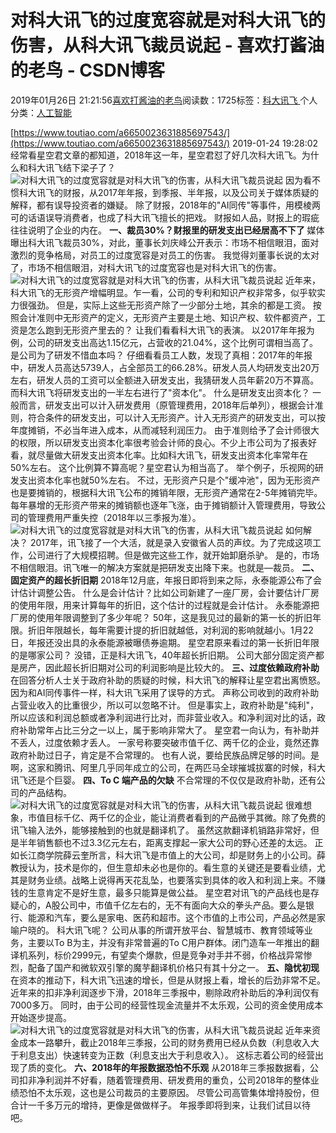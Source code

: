 
# 对科大讯飞的过度宽容就是对科大讯飞的伤害，从科大讯飞裁员说起 - 喜欢打酱油的老鸟 - CSDN博客


2019年01月26日 21:21:56[喜欢打酱油的老鸟](https://me.csdn.net/weixin_42137700)阅读数：1725标签：[科大讯飞																](https://so.csdn.net/so/search/s.do?q=科大讯飞&t=blog)个人分类：[人工智能																](https://blog.csdn.net/weixin_42137700/article/category/7820233)


[https://www.toutiao.com/a6650023631885697543/](https://www.toutiao.com/a6650023631885697543/)
2019-01-24 19:28:02
经常看星空君文章的都知道，2018年这一年，星空君怼了好几次科大讯飞。为什么和科大讯飞结下梁子了？
![对科大讯飞的过度宽容就是对科大讯飞的伤害，从科大讯飞裁员说起](http://p1.pstatp.com/large/dfic-imagehandler/8b17a3d8-9ada-449b-bf45-98ed3f92d7f6)
因为看不惯科大讯飞的财报，从2017年年报，到季报、半年报，以及公司关于媒体质疑的解释，都有误导投资者的嫌疑。
除了财报，2018年的"AI同传"等事件，用模棱两可的话语误导消费者，也成了科大讯飞擅长的把戏。
财报如人品，财报上的瑕疵往往说明了企业的内在。
**一、裁员30%？财报里的研发支出已经居高不下了**
媒体曝出科大讯飞裁员30%，对此，董事长刘庆峰公开表示：市场不相信眼泪，面对激烈的竞争格局，对员工的过度宽容是对员工的伤害。
我觉得刘董事长说的太对了，市场不相信眼泪，对科大讯飞的过度宽容也是对科大讯飞的伤害。
![对科大讯飞的过度宽容就是对科大讯飞的伤害，从科大讯飞裁员说起](http://p3.pstatp.com/large/pgc-image/d2bffe97c12c492a91bf5b4381ac2c4b)
近年来，科大讯飞的无形资产增幅明显。乍一看，公司的专利和知识产权非常多，似乎软实力很强劲。
但是，实际上这些无形资产除了一少部分土地，其余的都是工资。
按照会计准则中无形资产的定义，无形资产主要是土地、知识产权、软件都资产，工资是怎么跑到无形资产里去的？
让我们看看科大讯飞的表演。
以2017年年报为例，公司的研发支出高达1.15亿元，占营收的21.04%，这个比例可谓相当高了。是公司为了研发不惜血本吗？
仔细看看员工人数，发现了真相：2017年的年报中，研发人员高达5739人，占全部员工的66.28%。研发人员人均研发支出20万左右，研发人员的工资可以全额进入研发支出，我猜研发人员年薪20万不算高。
而科大讯飞将研发支出的一半左右进行了"资本化"。
什么是研发支出资本化？
一般而言，研发支出可以计入研发费用（原管理费用，2018年后单列），根据会计准则，符合条件的研发支出，可以计入无形资产。计入无形资产的研发支出，可以按年度摊销，不必当年进入成本，从而减轻利润压力。
由于准则给予了会计师很大的权限，所以研发支出资本化率很考验会计师的良心。不少上市公司为了报表好看，就尽量做大研发支出资本化率。比如科大讯飞，研发支出资本化率常年在50%左右。
这个比例算不算高呢？星空君认为相当高了。
举个例子，乐视网的研发支出资本化率也就50%左右。
不过，无形资产只是个"缓冲池"，因为无形资产也是要摊销的，根据科大讯飞公布的摊销年限，无形资产通常在2-5年摊销完毕。
每年暴增的无形资产带来的摊销额也逐年飞涨，由于摊销额计入管理费用，导致公司的管理费用严重失控（2018年以三季报为准）。
![对科大讯飞的过度宽容就是对科大讯飞的伤害，从科大讯飞裁员说起](http://p1.pstatp.com/large/pgc-image/73f67b49570a4077a30a9934f9ae75c9)
如何解决？
2017年，讯飞接了一个大活，就是录入安徽省人员的声纹。为了完成这项工作，公司进行了大规模招聘。但是做完这些工作，就开始卸磨杀驴。
是的，市场不相信眼泪。讯飞唯一的解决方案就是把研发支出降下来。也就是—裁员。
**二、固定资产的超长折旧期**
2018年12月底，年报日即将到来之际，永泰能源公布了会计估计调整公告。
什么是会计估计？比如公司新建了一座厂房，会计要估计厂房的使用年限，用来计算每年的折旧，这个估计的过程就是会计估计。
永泰能源把厂房的使用年限调整到了多少年呢？
50年，这是我见过的最新的第一长的折旧年限。折旧年限越长，每年需要计提的折旧就越低，对利润的影响就越小。1月22日，年报还没出具的永泰能源被曝债券逾期。
星空君原来看过的第一长折旧年限的是哪家公司？
没错，正是科大讯飞，40年超长折旧期。
公司大部分固定资产都是房产，因此超长折旧期对公司的利润影响是比较大的。
**三、过度依赖政府补助**
在回答分析人士关于政府补助的质疑的时候，科大讯飞的解释让星空君出离愤怒。因为和AI同传事件一样，科大讯飞采用了误导的方式。
声称公司收到的政府补助占营业收入的比重很少，所以可以忽略不计。
但是事实上，政府补助是"纯利"，所以应该和利润总额或者净利润进行比对，而非营业收入。和净利润对比的话，政府补助常年占比三分之一以上，属于影响非常大了。
星空君一向认为，有补助并不丢人，过度依赖才丢人。
一家号称要突破市值千亿、两千亿的企业，竟然还靠政府补助过日子，肯定是不合常理的。
也有人说，要给民族品牌足够的时间。是啊，这家和腾讯、阿里几乎同年成立的公司，在两匹马全球摧城拔寨的时候，科大讯飞还是个巨婴。
**四、To C 端产品的欠缺**
不合常理的不仅仅是政府补助，还有公司的产品结构。
![对科大讯飞的过度宽容就是对科大讯飞的伤害，从科大讯飞裁员说起](http://p3.pstatp.com/large/pgc-image/14a756dcf6ee4c6eb6307e6925e7cdf6)
很难想象，市值目标千亿、两千亿的企业，能让消费者看到的产品微乎其微。除了免费的讯飞输入法外，能够接触到的也就是翻译机了。
虽然这款翻译机销路非常好，但是半年销售额也不过3.3亿元左右，距离支撑起一家大公司的野心还差的太远。
正如长江商学院薛云奎所言，科大讯飞是市值上的大公司，却是财务上的小公司。薛教授认为，技术是你的，但生意却未必也是你的。看生意的关键还是要看业绩，尤其是财务业绩。战略上说得再天花乱坠，也要落实到具体的收入和利润上来。不赚钱的生意肯定不是好生意，最多只能算是做公益。
星空君对讯飞的产品线也是存疑心的，A股公司中，市值千亿左右的，无不有面向大众的拳头产品。要么是银行、能源和汽车，要么是家电、医药和超市。这个市值的上市公司，产品必然是家喻户晓的。
科大讯飞呢？
公司从事的所谓开放平台、智慧城市、教育领域等业务，主要以To B为主，并没有非常普遍的To C用户群体。闭门造车一年推出的翻译机系列，标价2999元，有望卖个爆款，但是竞争对手并不弱，价格战异常惨烈，配备了国产和微软双引擎的魔芋翻译机价格只有其十分之一。
**五、隐忧初现**
在资本的推动下，科大讯飞迅速的增长，但是从财报上看，增长的后劲非常不足。近年来的扣非净利润逐步下滑，2018年三季报中，剔除政府补助后的净利润仅有7000多万。
同时，由于公司的经营性现金流量并不太乐观，公司的资金使用成本开始逐步提高。
![对科大讯飞的过度宽容就是对科大讯飞的伤害，从科大讯飞裁员说起](http://p3.pstatp.com/large/pgc-image/154ccf276f7f4ddd8ea22529d69fbdb2)
近年来资金成本一路攀升，截止2018年三季报，公司的财务费用已经从负数（利息收入大于利息支出）快速转变为正数（利息支出大于利息收入）。
这标志着公司的经营出现了质的变化。
**六、2018年的年报数据恐怕不乐观**
从2018年三季报数据看，公司扣非净利润并不好看，随着管理费用、研发费用的重负，公司2018年的整体业绩恐怕不太乐观，这也是公司裁员的主要原因。
尽管公司高管集体增持股份，但合计一千多万元的增持，更像是做做样子。
年报季即将到来，让我们试目以待吧。

